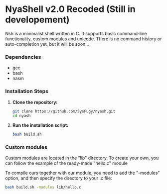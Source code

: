 # NyaShell v2.0 Recoded (Still in developement)

Nsh is a minimalist shell written in C. It supports basic command-line functionality, custom modules and unicode. There is no command history or auto-completion yet, but it will be soon...

### Dependencies

- gcc
- bash
- nasm

### Installation Steps

1. **Clone the repository:**

   ```bash
   git clone https://github.com/SysFugy/nyash.git
   cd nyash
   ```
   
2. **Run the installation script:**

   ```bash
   bash build.sh
   ```

### Custom modules

Custom modules are located in the "lib" directory. To create your own, you can follow the example of the ready-made "hello.c" module

To compile ours together with our module, you need to add the "-modules" option, and then specify the directory to your .c file:

   ```bash
   bash build.sh -modules lib/hello.c
   ```
